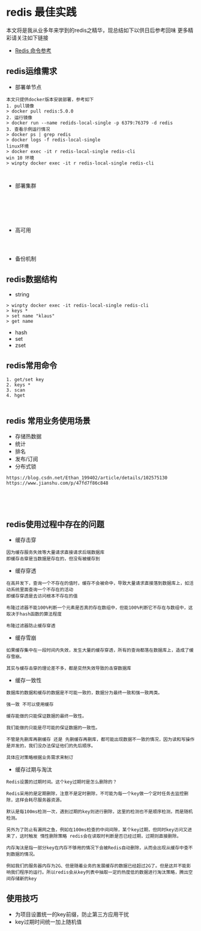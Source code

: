 # redis 最佳实践

本文将是我从业多年来学到的redis之精华，现总结如下以供日后参考回味
更多精彩请关注如下链接

- [Redis 命令参考](http://doc.redisfans.com/)

## redis运维需求
- 部署单节点
```
本文只提供docker版本安装部署，参考如下
1. pull镜像
> docker pull redis:5.0.0
2. 运行镜像
> docker run --name redids-local-single -p 6379:76379 -d redis
3. 查看示例运行情况
> docker ps | grep redis 
> docker logs -f redis-local-single
linux环境
> docker exec -it r redis-local-single redis-cli
win 10 环境
> winpty docker exec -it r redis-local-single redis-cli

 
```

- 部署集群
```






```


- 高可用
```



```
- 备份机制



## redis数据结构
- string
```
> winpty docker exec -it redis-local-single redis-cli
> keys *
> set name "klaus"
> get name

```


- hash
- set
- zset

## redis常用命令
```
1. get/set key
2. keys *
3. scan
4. hget
 

```

## redis 常用业务使用场景
- 存储热数据
- 统计
- 排名
- 发布/订阅
- 分布式锁
```
https://blog.csdn.net/Ethan_199402/article/details/102575130
https://www.jianshu.com/p/47fd7f86c848





```





## redis使用过程中存在的问题
- 缓存击穿
```
因为缓存服务失效等大量请求直接请求后端数据库
即缓存击穿是当数据是存在的，但没有被缓存到
```
- 缓存穿透
```
在高并发下，查询一个不存在的值时，缓存不会被命中，导致大量请求直接落到数据库上，如活动系统里面查询一个不存在的活动
即缓存穿透是去访问根本不存在的值

布隆过滤器不能100%判断一个元素是否真的存在数组中，但能100%判断它不存在与数组中，这取决于hash函数的算法程度

布隆过滤器防止缓存穿透

```
- 缓存雪崩
```
如果缓存集中在一段时间内失效，发生大量的缓存穿透，所有的查询都落在数据库上，造成了缓存雪崩。

其实与缓存击穿的理论差不多，都是突然失效导致的击穿数据库
```
- 缓存一致性
```
数据库的数据和缓存的数据是不可能一致的，数据分为最终一致和强一致两类。

强一致 不可以使用缓存

缓存能做的只能保证数据的最终一致性。

我们能做的只能是尽可能的保证数据的一致性。

不管是先删库再删缓存 还是 先删缓存再删库，都可能出现数据不一致的情况，因为读和写操作是并发的，我们没办法保证他们的先后顺序。

具体应对策略根据业务需求来制订
```
- 缓存过期与淘汰
```
Redis设置的过期时间。这个key过期时是怎么删除的？

Redis采用的是定期删除，注意不是定时删除，不可能为每一个key做一个定时任务去监控删除，这样会耗尽服务器资源。

默认是每100ms检测一次，遇到过期的key则进行删除，这里的检测也不是顺序检测，而是随机检测。

另外为了防止有漏网之鱼，例如在100ms检查的中间间隙，某个key过期，但同时key访问又进来了，这时触发 惰性删除策略 redis会在读取时判断是否已经过期，过期则直接删除。

内存淘汰是指一部分key在内存不够用的情况下会被Redis自动删除，从而会出现从缓存中查不到数据的情况。

例如我们的服务器内存为2G、但是随着业务的发展缓存的数据已经超过2G了。但是这并不能影响我们程序的运行。所以redis会从key列表中抽取一定的热度低的数据进行淘汰策略，腾出空间存储新的key
```

## 使用技巧

- 为项目设置统一的key前缀，防止第三方应用干扰
- key过期时间统一加上随机值

